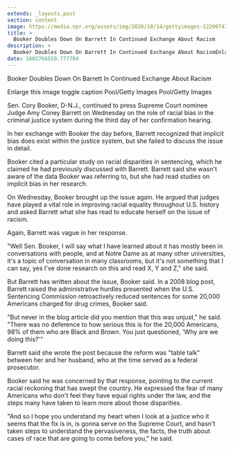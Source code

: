 ```yaml
--- 
extends: _layouts.post 
section: content 
image: https://media.npr.org/assets/img/2020/10/14/gettyimages-1229074318_wide-309f1a012bfbff098dd501bd3654d2a1596417e4.jpg?s=1400 
title: > 
  Booker Doubles Down On Barrett In Continued Exchange About Racism 
description: > 
  Booker Doubles Down On Barrett In Continued Exchange About RacismEnlarge this image toggle caption Pool/Getty Images Pool/Getty ImagesSen. Cory Booker, D-N.J., continued to press Supreme Court nominee Judge Amy Coney Barrett on Wednesday on the role of racial bias in the criminal justice system during the third day of her confirmation hearing.In her exchange with Booker the day before, Barrett recognized that implicit bias does exist within the justice system, but she failed to discuss the issue in detail.Booker cited a particular study on racial disparities in sentencing, which he claimed he had previously discussed with Barrett.Barrett said she wasn't aware of the data Booker was referring to, but she had read studies on implicit bias in her research.But Barrett has written about the issue, Booker said. 
date: 1602766559.777784 
--- 
```

Booker Doubles Down On Barrett In Continued Exchange About Racism

Enlarge this image toggle caption Pool/Getty Images Pool/Getty Images

Sen. Cory Booker, D-N.J., continued to press Supreme Court nominee Judge Amy Coney Barrett on Wednesday on the role of racial bias in the criminal justice system during the third day of her confirmation hearing.

In her exchange with Booker the day before, Barrett recognized that implicit bias does exist within the justice system, but she failed to discuss the issue in detail.

Booker cited a particular study on racial disparities in sentencing, which he claimed he had previously discussed with Barrett. Barrett said she wasn't aware of the data Booker was referring to, but she had read studies on implicit bias in her research.

On Wednesday, Booker brought up the issue again. He argued that judges have played a vital role in improving racial equality throughout U.S. history and asked Barrett what she has read to educate herself on the issue of racism.

Again, Barrett was vague in her response.

"Well Sen. Booker, I will say what I have learned about it has mostly been in conversations with people, and at Notre Dame as at many other universities, it's a topic of conversation in many classrooms, but it's not something that I can say, yes I've done research on this and read X, Y and Z," she said.

But Barrett has written about the issue, Booker said. In a 2008 blog post, Barrett raised the administrative hurdles presented when the U.S. Sentencing Commission retroactively reduced sentences for some 20,000 Americans charged for drug crimes, Booker said.

"But never in the blog article did you mention that this was unjust," he said. "There was no deference to how serious this is for the 20,000 Americans, 98% of them who are Black and Brown. You just questioned, 'Why are we doing this?'"

Barrett said she wrote the post because the reform was "table talk" between her and her husband, who at the time served as a federal prosecutor.

Booker said he was concerned by that response, pointing to the current racial reckoning that has swept the country. He expressed the fear of many Americans who don't feel they have equal rights under the law, and the steps many have taken to learn more about those disparities.

"And so I hope you understand my heart when I look at a justice who it seems that the fix is in, is gonna serve on the Supreme Court, and hasn't taken steps to understand the pervasiveness, the facts, the truth about cases of race that are going to come before you," he said.